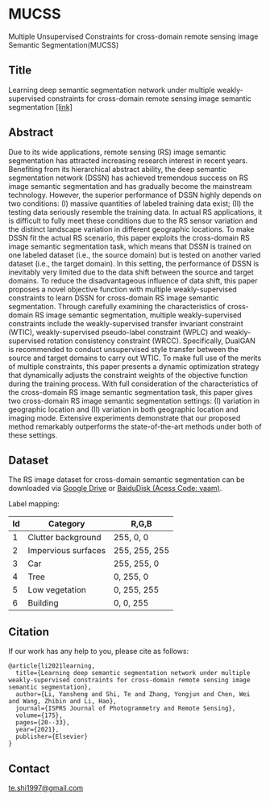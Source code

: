 # MUCSS
Multiple Unsupervised Constraints for cross-domain remote sensing image Semantic Segmentation(MUCSS)

## Title
Learning deep semantic segmentation network under multiple weakly-supervised constraints for cross-domain remote sensing image semantic segmentation [\[link\]](https://www.sciencedirect.com/science/article/pii/S0924271621000423)

## Abstract

Due to its wide applications, remote sensing (RS) image semantic segmentation has attracted increasing research interest in recent years. Benefiting from its hierarchical abstract ability, the deep semantic segmentation network (DSSN) has achieved tremendous success on RS image semantic segmentation and has gradually become the mainstream technology. However, the superior performance of DSSN highly depends on two conditions: (I) massive quantities of labeled training data exist; (II) the testing data seriously resemble the training data. In actual RS applications, it is difficult to fully meet these conditions due to the RS sensor variation and the distinct landscape variation in different geographic locations. To make DSSN fit the actual RS scenario, this paper exploits the cross-domain RS image semantic segmentation task, which means that DSSN is trained on one labeled dataset (i.e., the source domain) but is tested on another varied dataset (i.e., the target domain). In this setting, the performance of DSSN is inevitably very limited due to the data shift between the source and target domains. To reduce the disadvantageous influence of data shift, this paper proposes a novel objective function with multiple weakly-supervised constraints to learn DSSN for cross-domain RS image semantic segmentation. Through carefully examining the characteristics of cross-domain RS image semantic segmentation, multiple weakly-supervised constraints include the weakly-supervised transfer invariant constraint (WTIC), weakly-supervised pseudo-label constraint (WPLC) and weakly-supervised rotation consistency constraint (WRCC). Specifically, DualGAN is recommended to conduct unsupervised style transfer between the source and target domains to carry out WTIC. To make full use of the merits of multiple constraints, this paper presents a dynamic optimization strategy that dynamically adjusts the constraint weights of the objective function during the training process. With full consideration of the characteristics of the cross-domain RS image semantic segmentation task, this paper gives two cross-domain RS image semantic segmentation settings: (I) variation in geographic location and (II) variation in both geographic location and imaging mode. Extensive experiments demonstrate that our proposed method remarkably outperforms the state-of-the-art methods under both of these settings.

## Dataset

The RS image dataset for cross-domain semantic segmentation can be downloaded via [Google Drive](https://drive.google.com/file/d/1amV--tjtjBMUscUVBqXxXws_vBCo-QdV/view?usp=sharing) or [BaiduDisk (Acess Code: vaam)](https://pan.baidu.com/s/1Ob12TozQ2Xjcm3rcv7LuRA).

Label mapping:

| Id | Category            | R,G,B         |
|----|---------------------|---------------|
| 1  | Clutter background  | 255, 0, 0     |
| 2  | Impervious surfaces | 255, 255, 255 |
| 3  | Car                 | 255, 255, 0   |
| 4  | Tree                | 0, 255, 0     |
| 5  | Low vegetation      | 0, 255, 255   |
| 6  | Building            | 0, 0, 255     |

## Citation

If our work has any help to you, please cite as follows:

```
@article{li2021learning,
  title={Learning deep semantic segmentation network under multiple weakly-supervised constraints for cross-domain remote sensing image semantic segmentation},
  author={Li, Yansheng and Shi, Te and Zhang, Yongjun and Chen, Wei and Wang, Zhibin and Li, Hao},
  journal={ISPRS Journal of Photogrammetry and Remote Sensing},
  volume={175},
  pages={20--33},
  year={2021},
  publisher={Elsevier}
}
```

## Contact

te.shi1997@gmail.com

